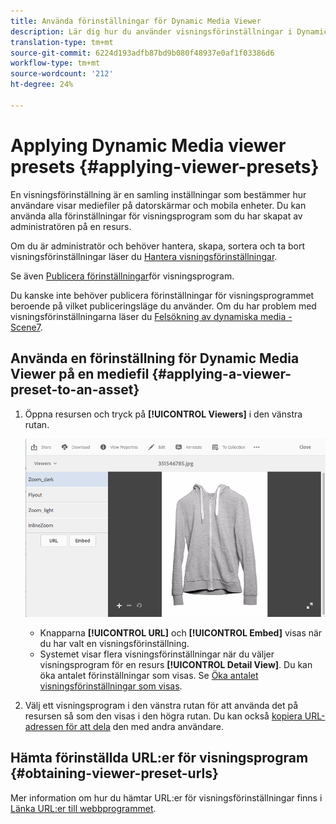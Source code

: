 ```yaml
---
title: Använda förinställningar för Dynamic Media Viewer
description: Lär dig hur du använder visningsförinställningar i Dynamic Media
translation-type: tm+mt
source-git-commit: 6224d193adfb87bd9b080f48937e0af1f03386d6
workflow-type: tm+mt
source-wordcount: '212'
ht-degree: 24%

---
```



# Applying Dynamic Media viewer presets {#applying-viewer-presets}

En visningsförinställning är en samling inställningar som bestämmer hur användare visar mediefiler på datorskärmar och mobila enheter. Du kan använda alla förinställningar för visningsprogram som du har skapat av administratören på en resurs.

Om du är administratör och behöver hantera, skapa, sortera och ta bort visningsförinställningar läser du [Hantera visningsförinställningar](managing-viewer-presets.md).

Se även [Publicera förinställningar](managing-viewer-presets.md#publishing-viewer-presets)för visningsprogram.

Du kanske inte behöver publicera förinställningar för visningsprogrammet beroende på vilket publiceringsläge du använder.
Om du har problem med visningsförinställningarna läser du [Felsökning av dynamiska media - Scene7](troubleshoot-dm.md#viewers).

## Använda en förinställning för Dynamic Media Viewer på en mediefil {#applying-a-viewer-preset-to-an-asset}

1. Öppna resursen och tryck på **[!UICONTROL Viewers]** i den vänstra rutan.

   ![chlimage_1-104](assets/chlimage_1-104.png)

   * Knapparna **[!UICONTROL URL]** och **[!UICONTROL Embed]** visas när du har valt en visningsförinställning.
   * Systemet visar flera visningsförinställningar när du väljer visningsprogram för en resurs **[!UICONTROL Detail View]**. Du kan öka antalet förinställningar som visas. Se [Öka antalet visningsförinställningar som visas](managing-viewer-presets.md).

1. Välj ett visningsprogram i den vänstra rutan för att använda det på resursen så som den visas i den högra rutan. Du kan också [kopiera URL-adressen för att dela](linking-urls-to-yourwebapplication.md) den med andra användare.

## Hämta förinställda URL:er för visningsprogram {#obtaining-viewer-preset-urls}

Mer information om hur du hämtar URL:er för visningsförinställningar finns i [Länka URL:er till webbprogrammet](linking-urls-to-yourwebapplication.md).
